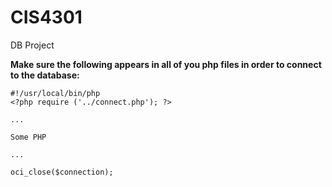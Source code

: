 CIS4301
=======

DB Project


<b>Make sure the following appears in all of you php files in order to connect to the database:</b>

```
#!/usr/local/bin/php
<?php require ('../connect.php'); ?>

...

Some PHP

...

oci_close($connection);
```
